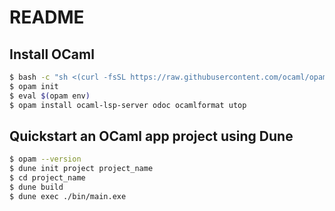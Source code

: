 # README

## Install OCaml

```bash
$ bash -c "sh <(curl -fsSL https://raw.githubusercontent.com/ocaml/opam/master/shell/install.sh)"
$ opam init
$ eval $(opam env)
$ opam install ocaml-lsp-server odoc ocamlformat utop
```

## Quickstart an OCaml app project using Dune

```bash
$ opam --version
$ dune init project project_name
$ cd project_name
$ dune build
$ dune exec ./bin/main.exe
```
